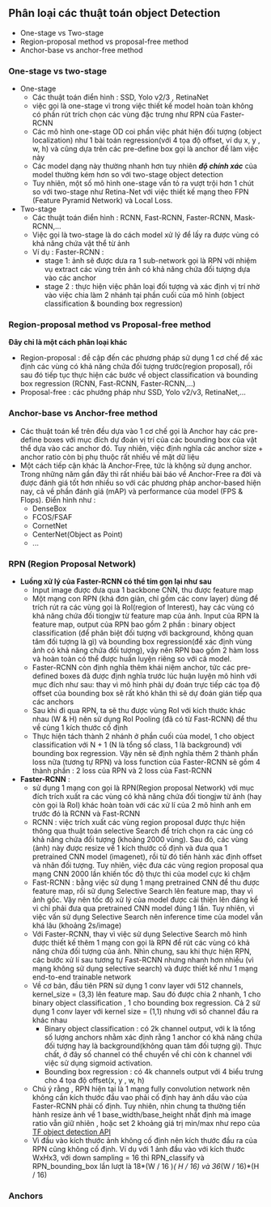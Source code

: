 ## Phân loại các thuật toán object Detection
* One-stage vs Two-stage
* Region-proposal method vs proposal-free method
* Anchor-base vs anchor-free method
### One-stage vs two-stage
* One-stage
    * Các thuật toán điển hình : SSD, Yolo v2/3 , RetinaNet
    * việc gọi là one-stage vì trong việc thiết kế model hoàn toàn không có phần rút trích chọn các vùng đặc trưng như RPN của Faster-RCNN
    * Các mô hình one-stage OD coi phần việc phát hiện đối tượng (object localization) như 1 bài toán regression(với 4 tọa độ offset, ví dụ x, y , w, h) và cũng dựa trên các pre-define box gọi là anchor để làm việc này
    * Các model dạng này thường nhanh hơn tuy nhiên ***độ chính xác*** của model thường kém hơn so với two-stage object detection
    * Tuy nhiên, một số mô hình one-stage vấn tỏ ra vượt trội hơn 1 chút so với two-stage như Retina-Net với việc thiết kế mạng theo FPN (Feature Pyramid Network) và Local Loss.
* Two-stage 
    * Các thuật toán điển hình : RCNN, Fast-RCNN, Faster-RCNN, Mask-RCNN,...
    * Việc gọi là two-stage là do cách model xử lý để lấy ra được vùng có khả năng chứa vật thể từ ảnh
    * Ví dụ : Faster-RCNN :
        * stage 1: ảnh sẽ được dưa ra 1 sub-network gọi là RPN với nhiệm vụ extract các vùng trên ảnh có khả năng chứa đối tượng dựa vào các anchor
        * stage 2 : thực hiện việc phân loại đối tượng và xác định vị trí nhờ vào việc chia làm 2 nhánh tại phần cuối của mô hình (object classification & bounding box regression)
### Region-proposal method vs Proposal-free method
**Đây chỉ là một cách phân loại khác**
* Region-proposal : đề cập đến các phương pháp sử dụng 1 cơ chế để xác định các vùng có khả năng chứa đối tượng trước(region proposal), rồi sau đó tiếp tục thực hiện các bước về object classification và bounding box regression (RCNN, Fast-RCNN, Faster-RCNN,...)
* Proposal-free : các phướng pháp như SSD, Yolo v2/v3, RetinaNet,...
### Anchor-base vs Anchor-free method
* Các thuật toán kể trên đều dựa vào 1 cơ chế gọi là Anchor hay các pre-define boxes với mục đích dự đoán vị trí của các bounding box của vật thể dựa vào các anchor đó. Tuy nhiên, việc định nghĩa các anchor size + anchor ratio còn bị phụ thuộc rất nhiều về mặt dữ liệu
* Một cách tiếp cận khác là Anchor-Free, tức là không sử dụng anchor. Trong những năm gần đây thì rất nhiều bài báo về Anchor-Free ra đời và được đánh giá tốt hơn nhiều so với các phương pháp anchor-based hiện nay, cả về phần đánh giá (mAP) và performance của model (FPS & Flops). Điển hình như :
    * DenseBox
    * FCOS/FSAF
    * CornetNet
    * CenterNet(Object as Point)
    * ...
### RPN (Region Proposal Network)
* **Luồng xử lý của Faster-RCNN có thể tím gọn lại như sau**
    * Input image được đưa qua 1 backbone CNN, thu được feature map
    * Một mạng con RPN (khá đơn giản, chỉ gồm các conv layer) dùng để trích rút ra các vùng gọi là RoI(region of Interest), hay các vùng có khả năng chứa đối tiongjw từ feature map của ảnh. Input của RPN là feature map, output của RPN bao gồm 2 phần : binary object classification (để phân biệt đối tượng với background, không quan tâm đối tượng là gì) và bounding box regression(để xác định vùng ảnh có khả năng chứa đối tượng), vậy nên RPN bao gồm 2 hàm loss và hoàn toàn có thể được huấn luyện riêng so với cả model.
    * Faster-RCNN còn định nghĩa thêm khái niệm anchor, tức các pre-defined boxes đã được định nghĩa trước lúc huận luyện mô hình với mục đích như sau: thay vì mô hình phải dự đoán trực tiếp các tọa độ offset của bounding box sẽ rất khó khăn thì sẽ dự đoán gián tiếp qua các anchors
    * Sau khi đi qua RPN, ta sẽ thu được vùng RoI với kích thước khác nhau (W & H) nên sử dụng RoI Pooling (đã có từ Fast-RCNN) để thu về cùng 1 kích thước cố định
    * Thực hiện tách thành 2 nhánh ở phần cuối của model, 1 cho object classification với N + 1 (N là tổng số class, 1 là background) với bounding box regression. Vậy nên sẽ định nghĩa thêm 2 thành phần loss nữa (tương tự RPN) và loss function của Faster-RCNN sẽ gồm 4 thành phần : 2 loss của RPN và 2 loss của Fast-RCNN
* **Faster-RCNN** :
    * sử dụng 1 mạng con gọi là RPN(Region proposal Network) với mục đích trích xuất ra các vùng có khả năng chứa đối tiongjw từ ảnh (hay còn gọi là RoI) khác hoàn toàn với các xử lí của 2 mô hình anh em trước đó là RCNN và Fast-RCNN
    * RCNN : việc trích xuất các vùng region proposal được thực hiện thông qua thuật toán selective Search để trích chọn ra các ùng có khả năng chứa đối tượng (khoảng 2000 vùng). Sau đó, các vùng (ảnh) này được resize về 1 kích thước cố định và đưa qua 1 pretrained CNN model (imagenet), rồi từ đó tiến hành xác định offset và nhãn đối tượng. Tuy nhiên, việc đưa các vùng region proposal qua mạng CNN 2000 lần khiến tốc độ thực thi của model cực kì chậm
    * Fast-RCNN : bằng việc sử dụng 1 mạng pretrained CNN để thu được feature map, rồi sử dụng Selective Search lên feature map, thay vì ảnh gốc. Vậy nên tốc độ xử lý của model được cải thiện lên đáng kể vì chỉ phải đưa qua pretrained CNN model đúng 1 lần. Tuy nhiên, vì việc vấn sử dụng Selective Search nên inference time của model vẫn khá lâu (khoảng 2s/image)
    * Với Faster-RCNN, thay vì việc sử dụng Selective Search mô hình được thiết kế thêm 1 mạng con gọi là RPN để rút các vùng có khả năng chứa đối tượng của ảnh. Nhìn chung, sau khi thực hiện RPN, các bước xử lí sau tương tự Fast-RCNN nhưng nhanh hơn nhiều (vì mạng không sử dụng selective search) và được thiết kế như 1 mạng end-to-end trainable network
    * Về cơ bản, đầu tiên PRN sử dụng 1 conv layer với 512 channels, kernel_size = (3,3) lên feature map. Sau đó được chia 2 nhanh, 1 cho binary object classification , 1 cho bounding box regression. Cả 2 sử dụng 1 conv layer với kernel size = (1,1) nhưng với số channel đầu ra khác nhau
        * Binary object classification : có 2k channel output, với k là tổng số lượng anchors nhằm xác định rằng 1 anchor có khả năng chứa đối tượng hay là background(không quan tâm đối tượng gì). Thực chất, ở đây số channel có thể chuyển về chỉ còn k channel với việc sử dụng sigmoid activation.
        * Bounding box regression : có 4k channels output với 4 biểu trưng cho 4 tọa độ offset(x, y , w, h)
    * Chú ý rằng , RPN hiện tại là 1 mạng fully convolution network nên không cần kích thước đầu vao phải cố định hay ảnh dầu vào của Faster-RCNN phải cố định. Tuy nhiên, nhìn chung ta thường tiến hành resize ảnh về 1 base_width/base_height nhất định mà image ratio vẫn giữ nhiên , hoặc set 2 khoảng giá trị min/max như repo của [TF object detection API](https://github.com/tensorflow/models/blob/master/research/object_detection/samples/configs/faster_rcnn_inception_v2_coco.config#L13-L14) 
    * Vì đầu vào kích thước ảnh không cố định nên kích thước đầu ra của RPN cũng không cố định. Ví dụ với 1 ảnh đầu vào với kích thước WxHx3, với down sampling = 16 thì RPN_classify và RPN_bounding_box lần lượt là 18*(W / 16 )*( H / 16) và 36*(W / 16)*(H / 16)
### Anchors 
